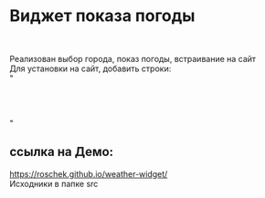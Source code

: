 # <h1>Виджет показа погоды</h1></br>
Реализован выбор города, показ погоды, встраивание на сайт </br>
Для установки на сайт, добавить строки:</br>
"<script src="https://unpkg.com/vue"></script></br>
<script src="https://cdnjs.cloudflare.com/ajax/libs/webcomponentsjs/1.2.0/webcomponents-loader.js"></script></br>
<script src="https://github.com/roschek/weather-widget/blob/main/weather-widget.js"></script></br>
<weather-widget></weather-widget>"</br>

<h2>ссылка на Демо:</h2><a href="https://roschek.github.io/weather-widget">https://roschek.github.io/weather-widget/</a></br>
  Исходники в папке src
